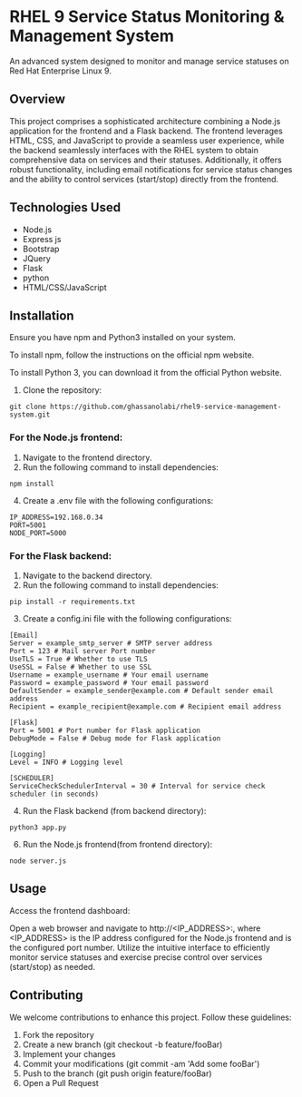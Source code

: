 # RHEL 9 Service Status Monitoring & Management System

An advanced system designed to monitor and manage service statuses on Red Hat Enterprise Linux 9.

## Overview

This project comprises a sophisticated architecture combining a Node.js application for the frontend and a Flask backend. The frontend leverages HTML, CSS, and JavaScript to provide a seamless user experience, while the backend seamlessly interfaces with the RHEL system to obtain comprehensive data on services and their statuses. Additionally, it offers robust functionality, including email notifications for service status changes and the ability to control services (start/stop) directly from the frontend.

## Technologies Used

- Node.js
- Express js
- Bootstrap
- JQuery
- Flask
- python
- HTML/CSS/JavaScript

## Installation

Ensure you have npm and Python3 installed on your system.

To install npm, follow the instructions on the official npm website. 

To install Python 3, you can download it from the official Python website.

1. Clone the repository:
```
git clone https://github.com/ghassanolabi/rhel9-service-management-system.git
```


### For the Node.js frontend:

1. Navigate to the frontend directory.
2. Run the following command to install dependencies:
```
npm install
```

4. Create a .env file with the following configurations:
```
IP_ADDRESS=192.168.0.34
PORT=5001
NODE_PORT=5000
```

### For the Flask backend:

1. Navigate to the backend directory.
2. Run the following command to install dependencies:

``` 
pip install -r requirements.txt
```

3. Create a config.ini file with the following configurations:

```
[Email]
Server = example_smtp_server # SMTP server address
Port = 123 # Mail server Port number
UseTLS = True # Whether to use TLS
UseSSL = False # Whether to use SSL
Username = example_username # Your email username
Password = example_password # Your email password
DefaultSender = example_sender@example.com # Default sender email address
Recipient = example_recipient@example.com # Recipient email address

[Flask]
Port = 5001 # Port number for Flask application
DebugMode = False # Debug mode for Flask application

[Logging]
Level = INFO # Logging level

[SCHEDULER]
ServiceCheckSchedulerInterval = 30 # Interval for service check scheduler (in seconds)
```

4. Run the Flask backend (from backend directory):
```
python3 app.py
```

6. Run the Node.js frontend(from frontend directory):
```
node server.js
```

## Usage
Access the frontend dashboard:

Open a web browser and navigate to http://<IP_ADDRESS>:<PORT>, where <IP_ADDRESS> is the IP address configured for the Node.js frontend and <PORT> is the configured port number. Utilize the intuitive interface to efficiently monitor service statuses and exercise precise control over services (start/stop) as needed.

## Contributing

We welcome contributions to enhance this project. Follow these guidelines:

1. Fork the repository
2. Create a new branch (git checkout -b feature/fooBar)
3. Implement your changes
4. Commit your modifications (git commit -am 'Add some fooBar')
5. Push to the branch (git push origin feature/fooBar)
6. Open a Pull Request
